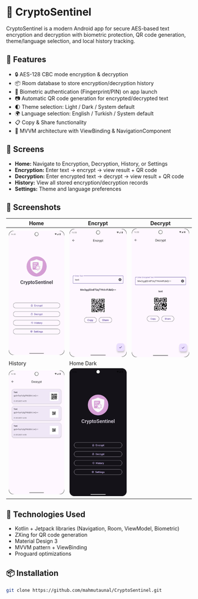 # 🔐 CryptoSentinel

CryptoSentinel is a modern Android app for secure AES-based text encryption and decryption with biometric protection, QR code generation, theme/language selection, and local history tracking.

## 🚀 Features

- 🔒 AES-128 CBC mode encryption & decryption
- 📦 Room database to store encryption/decryption history
- 📱 Biometric authentication (Fingerprint/PIN) on app launch
- 📷 Automatic QR code generation for encrypted/decrypted text
- 🌓 Theme selection: Light / Dark / System default
- 🌍 Language selection: English / Turkish / System default
- 📋 Copy & Share functionality
- 🧠 MVVM architecture with ViewBinding & NavigationComponent

## 📱 Screens

- **Home:** Navigate to Encryption, Decryption, History, or Settings
- **Encryption:** Enter text → encrypt → view result + QR code
- **Decryption:** Enter encrypted text → decrypt → view result + QR code
- **History:** View all stored encryption/decryption records
- **Settings:** Theme and language preferences

## 📸 Screenshots

| Home | Encrypt | Decrypt |
|------|---------|---------|
| ![](assets/home_screen.png) | ![](assets/encrypt_screen.png) | ![](assets/decrypt_screen.png) |
| History | Home Dark |
| ![](assets/history_screen.png) | ![](assets/dark_home_screen.png) |

## 💾 Technologies Used

- Kotlin + Jetpack libraries (Navigation, Room, ViewModel, Biometric)
- ZXing for QR code generation
- Material Design 3
- MVVM pattern + ViewBinding
- Proguard optimizations

## 📦 Installation

```bash
git clone https://github.com/mahmutaunal/CryptoSentinel.git
